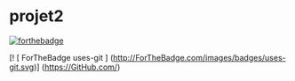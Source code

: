 # projet2


[![forthebadge](http://forthebadge.com/images/badges/built-with-love.svg)](http://forthebadge.com)

[! [ ForTheBadge uses-git ] (http://ForTheBadge.com/images/badges/uses-git.svg)] (https://GitHub.com/)

